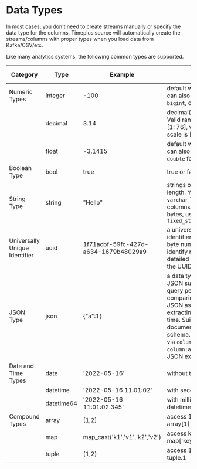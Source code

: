 # Data Types

In most cases, you don't need to create streams manually or specify the data type for the columns. Timeplus source will automatically create the streams/columns with proper types when you load data from Kafka/CSV/etc.

Like many analytics systems, the following common types are supported.

| Category                      | Type       | Example                              | Note                                                         | Related functions                                            |
| ----------------------------- | ---------- | ------------------------------------ | ------------------------------------------------------------ | ------------------------------------------------------------ |
| Numeric Types                 | integer    | -100                                 | default with 4 bytes. You can also use `int`, `smallint`, `bigint`, or even `uint16` etc. | [to_int](functions#to_int)                                   |
|                               | decimal    | 3.14                                 | decimal(precision, scale). Valid range for precision is [1: 76], valid range for scale is [0: precision] | [to_decimal](functions#to_decimal)                           |
|                               | float      | -3.1415                              | default with 4 bytes. You can also use `float64` or `double` for 8 bytes | [to_float](functions#to_float)                               |
| Boolean Type                  | bool       | true                                 | true or false                                                |                                                              |
| String Type                   | string     | "Hello"                              | strings of an arbitrary length. You can also use `varchar` To create string columns with fixed size in bytes, use `fixed_string(positiveInt)` | [to_string](functions#to_string), [etc.](functions#process-text) |
| Universally Unique Identifier | uuid       | 1f71acbf-59fc-427d-a634-1679b48029a9 | a universally unique identifier (UUID) is a 16-byte number used to identify records. For detailed information about the UUID, see [Wikipedia](https://en.wikipedia.org/wiki/Universally_unique_identifier) | [uuid](functions#uuid)                                       |
| JSON Type                     | json       | {"a":1}                              | a data type with built-in JSON support, with better query performance comparing saving the JSON as `string` and extracting value at query time. Suitable for JSON documents in same schema. Access the value via `column.a` (instead of `column:a` for query-time JSON extraction) |                                                              |
| Date and Time Types           | date       | '2022-05-16'                         | without time                                                 | [to_date](functions#to_date), [today](functions#today)       |
|                               | datetime   | '2022-05-16 11:01:02'                | with second                                                  | [to_time](functions#to_time), [now](functions#now)           |
|                               | datetime64 | '2022-05-16 11:01:02.345'            | with millisecond, same as datetime64(3)                      | [to_time](functions#to_time), [now64](functions#now64)       |
| Compound Types                | array      | [1,2]                                | access 1st element via array[1]                              | [length](functions#length), [array_concat](functions#array_concat) |
|                               | map        | map_cast('k1','v1','k2','v2')        | access key1 via map['key1']                                  | [map_cast](functions#map_cast)                               |
|                               | tuple      | (1,2)                                | access 1st element via tuple.1                               | [tuple_cast](functions#tuple_cast)                           |


